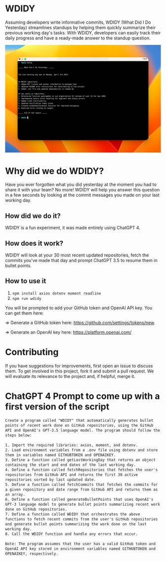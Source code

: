 # WDIDY
Assuming developers write informative commits, WDIDY (What Did I Do Yesterday) streamlines standups by helping them quickly summarize their previous working day's tasks. With WDIDY, developers can easily track their daily progress and have a ready-made answer to the standup question.

![Wdidy screenshot](https://raw.githubusercontent.com/axolo-co/WDIDY/main/images/wdidyscreenshot.jpg)

# Why did we do WDIDY? 

Have you ever forgotten what you did yesterday at the moment you had to share it with your team? No more! WDIDY will help you answer this question in a few seconds by looking at the commit messages you made on your last working day.

## How did we do it?

WDIDY is a fun experiment, it was made entirely using ChatGPT 4.

## How does it work? 

WDIDY will look at your 30 most recent updated repositories, fetch the commits you've made that day and prompt ChatGPT 3.5 to resume them in bullet points.

## How to use it

1. ``npm install axios dotenv moment readline``
2. ``npm run wdidy``

You will be prompted to add your GitHub token and OpenAI API key. You can get them here:

=> Generate a GitHub token here: https://github.com/settings/tokens/new.

=> Generate an OpenAI key here: https://platform.openai.com/

# Contributing

If you have suggestions for improvements, first open an issue to discuss them. To get involved in this project, fork it and submit a pull request. We will evaluate its relevance to the project and, if helpful, merge it.

# ChatGPT 4 Prompt to come up with a first version of the script
```
Create a program called "WDIDY" that automatically generates bullet points of recent work done on GitHub repositories, using the GitHub API and OpenAI's GPT-3.5 language model. The program should follow the steps below:

1. Import the required libraries: axios, moment, and dotenv.
2. Load environment variables from a .env file using dotenv and store them in variables named GITHUBTOKEN and OPENAIKEY.
3. Define a function called getLastWorkingDay that returns an object containing the start and end dates of the last working day.
4. Define a function called fetchRepositories that fetches the user's repositories from GitHub API and returns the first 30 active repositories sorted by last updated date.
5. Define a function called fetchCommits that fetches the commits for a given repository and date range from GitHub API and returns them as an array.
6. Define a function called generateBulletPoints that uses OpenAI's GPT-3 language model to generate bullet points summarizing recent work done on GitHub repositories.
7. Define a function called WDIDY that orchestrates the above functions to fetch recent commits from the user's GitHub repositories and generate bullet points summarizing the work done on the last working day.
8. Call the WDIDY function and handle any errors that occur.

Note: The program assumes that the user has a valid GitHub token and OpenAI API key stored in environment variables named GITHUBTOKEN and OPENAIKEY, respectively.

```
